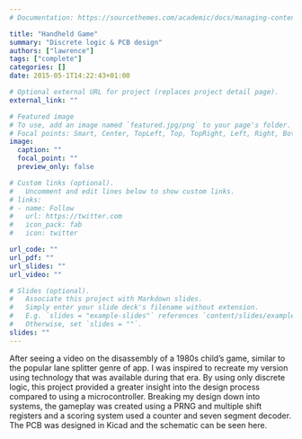 ```yaml
---
# Documentation: https://sourcethemes.com/academic/docs/managing-content/

title: "Handheld Game"
summary: "Discrete logic & PCB design"
authors: ["lawrence"]
tags: ["complete"]
categories: []
date: 2015-05-1T14:22:43+01:00

# Optional external URL for project (replaces project detail page).
external_link: ""

# Featured image
# To use, add an image named `featured.jpg/png` to your page's folder.
# Focal points: Smart, Center, TopLeft, Top, TopRight, Left, Right, BottomLeft, Bottom, BottomRight.
image:
  caption: ""
  focal_point: ""
  preview_only: false

# Custom links (optional).
#   Uncomment and edit lines below to show custom links.
# links:
# - name: Follow
#   url: https://twitter.com
#   icon_pack: fab
#   icon: twitter

url_code: ""
url_pdf: ""
url_slides: ""
url_video: ""

# Slides (optional).
#   Associate this project with Markdown slides.
#   Simply enter your slide deck's filename without extension.
#   E.g. `slides = "example-slides"` references `content/slides/example-slides.md`.
#   Otherwise, set `slides = ""`.
slides: ""
---
```

After seeing a video on the disassembly of a 1980s child’s game, similar to the popular lane splitter genre of app. I was inspired to recreate my version using technology that was available during that era. By using only discrete logic, this project provided a greater insight into the design process compared to using a microcontroller. Breaking my design down into systems, the gameplay was created using a PRNG and multiple shift registers and a scoring system used a counter and seven segment decoder. The PCB was designed in Kicad and the schematic can be seen here.
